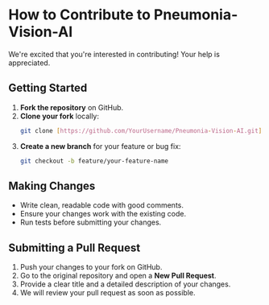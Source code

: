 # How to Contribute to Pneumonia-Vision-AI

We're excited that you're interested in contributing! Your help is appreciated.

## Getting Started

1.  **Fork the repository** on GitHub.
2.  **Clone your fork** locally:
    ```sh
    git clone [https://github.com/YourUsername/Pneumonia-Vision-AI.git](https://github.com/YourUsername/Pneumonia-Vision-AI.git)
    ```
3.  **Create a new branch** for your feature or bug fix:
    ```sh
    git checkout -b feature/your-feature-name
    ```

## Making Changes

* Write clean, readable code with good comments.
* Ensure your changes work with the existing code.
* Run tests before submitting your changes.

## Submitting a Pull Request

1.  Push your changes to your fork on GitHub.
2.  Go to the original repository and open a **New Pull Request**.
3.  Provide a clear title and a detailed description of your changes.
4.  We will review your pull request as soon as possible.